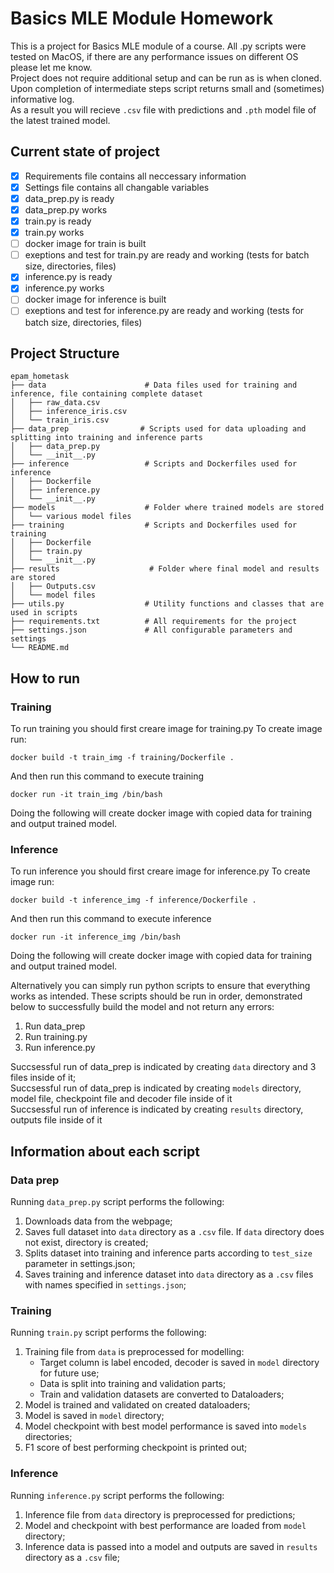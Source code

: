 # Basics MLE Module Homework
This is a project for Basics MLE module of a course. All .py scripts were tested on MacOS, if there are any performance issues on different OS please let me know. <br />
Project does not require additional setup and can be run as is when cloned. <br />
Upon completion of intermediate steps script returns small and (sometimes) informative log.<br />
As a result you will recieve <code>.csv</code> file with predictions and <code>.pth</code> model file of the latest trained model.<br />
## Current state of project

- [x] Requirements file contains all neccessary information
- [x] Settings file contains all changable variables
- [x] data_prep.py is ready
- [x] data_prep.py works
- [x] train.py is ready
- [x] train.py works
- [ ] docker image for train is built
- [ ] exeptions and test for train.py are ready and working (tests for batch size, directories, files)
- [x] inference.py is ready
- [x] inference.py works
- [ ] docker image for inference is built
- [ ] exeptions and test for inference.py are ready and working (tests for batch size, directories, files)

## Project Structure

~~~
epam_hometask
├── data                      # Data files used for training and inference, file containing complete dataset
│   ├── raw_data.csv
│   ├── inference_iris.csv
│   └── train_iris.csv
├── data_prep                # Scripts used for data uploading and splitting into training and inference parts
│   ├── data_prep.py
│   └── __init__.py           
├── inference                 # Scripts and Dockerfiles used for inference
│   ├── Dockerfile
│   ├── inference.py
│   └── __init__.py
├── models                    # Folder where trained models are stored
│   └── various model files
├── training                  # Scripts and Dockerfiles used for training
│   ├── Dockerfile
│   ├── train.py
│   └── __init__.py
├── results                    # Folder where final model and results are stored
│   ├── Outputs.csv
│   └── model files
├── utils.py                  # Utility functions and classes that are used in scripts
├── requirements.txt          # All requirements for the project
├── settings.json             # All configurable parameters and settings
└── README.md
~~~
## How to run
### Training
To run training you should first creare image for training.py
To create image run:
~~~
docker build -t train_img -f training/Dockerfile .
~~~
And then run this command to execute training
~~~
docker run -it train_img /bin/bash 
~~~
Doing the following will create docker image with copied data for training and output trained model.
### Inference
To run inference you should first creare image for inference.py
To create image run:
~~~
docker build -t inference_img -f inference/Dockerfile .
~~~
And then run this command to execute inference
~~~
docker run -it inference_img /bin/bash 
~~~
Doing the following will create docker image with copied data for training and output trained model.

Alternatively you can simply run python scripts to ensure that everything works as intended. 
These scripts should be run in order, demonstrated below to successfully build the model and not return any errors:

1. Run data_prep
2. Run training.py
3. Run inference.py

Succsessful run of data_prep is indicated by creating <code>data</code> directory and 3 files inside of it;  
Succsessful run of data_prep is indicated by creating <code>models</code> directory, model file, checkpoint file and decoder file inside of it  
Succsessful run of inference is indicated by creating <code>results</code> directory, outputs file inside of it  

## Information about each script

### Data prep
Running <code>data_prep.py</code> script performs the following:  
1. Downloads data from the webpage;
2. Saves full dataset into <code>data</code> directory as a <code>.csv</code> file. If <code>data</code> directory does not exist, directory is created;
3. Splits dataset into training and inference parts according to <code>test_size</code> parameter in settings.json;
4. Saves training and inference dataset into <code>data</code> directory as a <code>.csv</code> files with names specified in <code>settings.json</code>;

### Training
Running <code>train.py</code> script performs the following:  
1. Training file from <code>data</code> is preprocessed for modelling:
    <ul>
     <li> Target column is label encoded, decoder is saved in <code>model</code> directory for future use;</li>
     <li> Data is split into training and validation parts;</li>
     <li> Train and validation datasets are converted to Dataloaders;</li>
    </ul>
2. Model is trained and validated on created dataloaders;
3. Model is saved in <code>model</code> directory;
4. Model checkpoint with best model performance is saved into <code>models</code> directories;
5. F1 score of best performing checkpoint is printed out;

### Inference
Running <code>inference.py</code> script performs the following:  
1. Inference file from <code>data</code> directory is preprocessed for predictions;
2. Model and checkpoint with best performance are loaded from <code>model</code> directory;
3. Inference data is passed into a model and outputs are saved in <code>results</code> directory as a <code>.csv</code> file;
